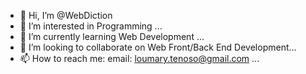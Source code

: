 - 👋 Hi, I’m @WebDiction
- 👀 I’m interested in Programming ...
- 🌱 I’m currently learning Web Development ...
- 💞️ I’m looking to collaborate on Web Front/Back End Development...
- 📫 How to reach me: email: loumary.tenoso@gmail.com ...

<!---
WebDiction/WebDiction is a ✨ special ✨ repository because its `README.md` (this file) appears on your GitHub profile.
You can click the Preview link to take a look at your changes.
--->
